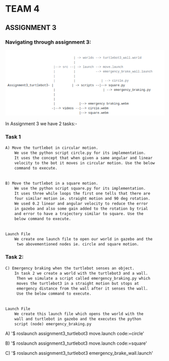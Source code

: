 # TEAM 4

##  ASSIGNMENT 3   


### Navigating through assignment 3:

![navigation](https://github.com/kloya03/AuE893_KartikLoya_Sp21/blob/master/catkin_ws/src/assignment3_turtlebot3/videos/navigation.png)	

In Assignment 3 we have 2 tasks:-

### Task 1

	A) Move the turtlebot in circular motion.
		We use the python script circle.py for its implementation.
		It uses the concept that when given a same angular and linear 
		velocity to the bot it moves in circular motion. Use the below 
		command to execute.
		
	
	B) Move the turtlebot in a square motion.
		We use the python script square.py for its implementation. 
		It uses three while loops the first one tells that there are 
		four similar motion ie. straight motion and 90 deg rotation. 
		We used 0.2 linear and angular velocity to reduce the error 
		in gazebo and also some gain added to the rotation by trial 
		and error to have a trajectory similar to square. Use the 
		below command to execute.
			
	
	Launch File
		We create one launch file to open our world in gazebo and the
		 two abovementioned nodes ie. circle and square motion.
		


### Task 2:

	C) Emergency braking when the turtlebot senses an object.
		In task 2 we create a world with the turtlebot3 and a wall.
		 Then we simulate a script called emergency_braking.py which 
		 moves the turtlebot3 in a straight motion but stops at 
		 emergency distance from the wall after it senses the wall.
		 Use the below command to execute.
	
  
	Launch File
		We create this launch file which opens the world with the 
		wall and turtlebot in gazebo and the executes the python 
		script (node) emergency_braking.py
		
		

A) '$ roslaunch assignment3_turtlebot3 move.launch code:=circle'  
 
B) '$ roslaunch assignment3_turtlebot3 move.launch code:=square'  

C) '$ roslaunch assignment3_turtlebot3 emergency_brake_wall.launch'   
		  
 
